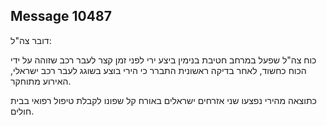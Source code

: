 ## Message 10487

דובר צה"ל:

כוח צה"ל שפעל במרחב חטיבת בנימין ביצע ירי לפני זמן קצר לעבר רכב שזוהה על ידי הכוח כחשוד, לאחר בדיקה ראשונית התברר כי הירי בוצע בשוגג לעבר רכב ישראלי, האירוע מתוחקר.

כתוצאה מהירי נפצעו שני אזרחים ישראלים באורח קל שפונו לקבלת טיפול רפואי בבית חולים.

